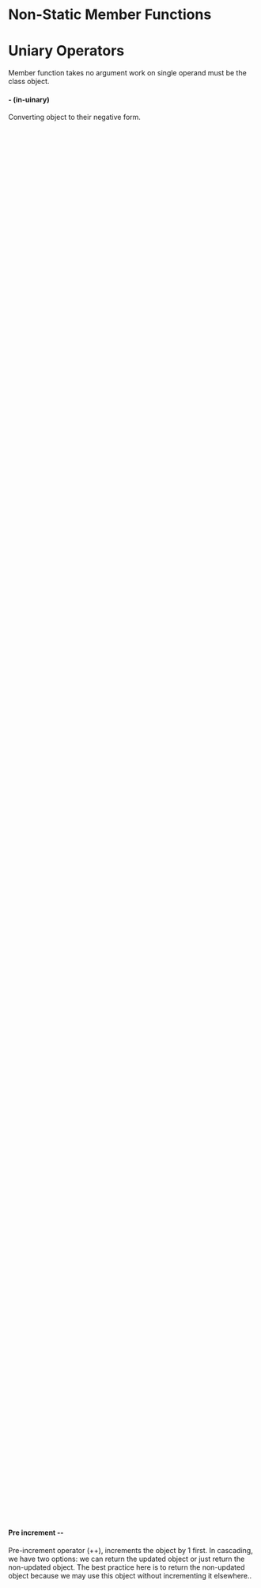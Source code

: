 # Non-Static Member Functions

# Uniary Operators

Member function takes no argument work on single operand must be the class object.

#### - (in-uinary)

Converting object to their negative form.

 <p align="center">
    <img src="/Some%20extra%20concepts/codeSnaps/uniaryNon-static.png" style="height: 70vh; padding-left: 50vh;">
 </p>

#### Pre increment --

Pre-increment operator (++), increments the object by 1 first. In cascading, we have two options: we can return the updated object or just return the non-updated object. The best practice here is to return the non-updated object because we may use this object without incrementing it elsewhere..

 <p align="center">
    <img src="/Some%20extra%20concepts/codeSnaps/preIncrement.png" style="height: 50vh; padding-left: 50vh;">
 </p>

#### Post increment --

Post-increment operator (++), same as to increment the object by 1 after. The cascading strategy is the same as above for [pre-increment](#pre-increment). To distinguish between post and pre, in post we use 'int' as a parameter in the parameter list. That's easy.

 <p align="center">
    <img src="/Some%20extra%20concepts/codeSnaps/postIncrement-2.png" style="height: 50vh; padding-left: 50vh;">
 </p>

##### Now Understand by example:

```cpp
#include <iostream>

using namespace std;

class algebra
{
private:
    int x, y;

public:
    algebra(int x = 1, int y = 1) : x(x), y(y) {}
    // Pre increment Operator
    algebra operator--()
    {
        algebra temp(*this);
        --x;
        --y;
        return temp;
    }
    // Post increment Operator
    algebra& operator--(int)
    {
        x--;
        y--;
        return *this;
    }
    void getData() { cout << x << "  " << y << "\n"; }
};
int main()
{
    algebra obj(2, 2);
    algebra preMinus_Obj = --obj;
    algebra postMinus_Obj = obj--;
    preMinus_Obj.getData(); // 1    1
    postMinus_Obj.getData(); // 0    0
}
```

**Why we use the `&` sign with returing objects ? and When to use it ?**\
This is a very interesting question which may confuse beginners very well.Now understand firstly **why we need `&`and use it**? When we update the current object and return the current object completely by using `return *this`\
Like this,

```cpp
algebra operator-()
{
    x=-x;
    y=-y;
    return *this;
}
```

This means that we are returning the value of the current object completely to algebra and the compiler at that time makes a copy of this `*this` and stores it into `algebra` anonymously, and then assigns it to cascading. So at that time, the `copy constructor` is called, and its `destructor` should also be called. This means our memory is wasted for some period of time. It's not a better way. We can use the `*this` reference instead of copying to anonymous. So that's why we use the `&` sign with the return type to avoid the anonymous `constructors` and `destructors` calling and make our memory and program more efficient.
Now, our next question is **When to use `&`**? The answer to this question is very simple, when we are updating the current object and returning the current object for cascading, then use it.

### Note:(Avoid)

Never use `&` sign when you are returing the non-current class object.Because it gets the address of that object made inside the class and when the function destroys this local object varaible, it also destroys it from the execuation stack. And now you have a refernce of a such object varaiable whose doesn't exist, `resulting in an error`.
